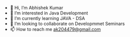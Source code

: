 - 👋 Hi, I’m Abhishek Kumar 
- 👀 I’m interested in Java Development
- 🌱 I’m currently learning JAVA - DSA
- 💞️ I’m looking to collaborate on Developmmet Seminars 
- 📫 How to reach me ak204479@gmail.com 

<!---
Abhishekkumar503/Abhishekkumar503 is a ✨ special ✨ repository because its `README.md` (this file) appears on your GitHub profile.
You can click the Preview link to take a look at your changes.
--->
